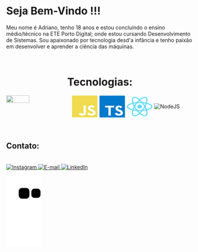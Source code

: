 #  Seja Bem-Vindo !!!

Meu nome é Adriano, tenho 18 anos e estou concluindo o ensino médio/técnico na ETE Porto Digital; onde estou cursando Desenvolvimento de Sistemas.
Sou apaixonado por tecnologia desd'a infância e tenho paixão em desenvolver e aprender a ciência das máquinas.

<div><br>
  <h1 align="center"> Tecnologias: </h1>
  <img align="center" alt="JavaScript" height="60" width="70" src="https://raw.githubusercontent.com/devicons/devicon/master/icons/javascript/javascript-plain.svg">
  <img align="center" alt="TypeScript" height="60" width="70" src="https://raw.githubusercontent.com/devicons/devicon/master/icons/typescript/typescript-plain.svg">
  <img align="center" alt="React" height="60" width="70" src="https://raw.githubusercontent.com/devicons/devicon/master/icons/react/react-original.svg">
  <img align="center" alt="NodeJS" height="60" width="70" src="https://cdn.jsdelivr.net/gh/devicons/devicon/icons/nodejs/nodejs-original.svg">
  <img align="left" height="35%" width="35%" src="https://cdn.discordapp.com/attachments/743927816021737565/1031679578353172570/IMG_8338-removebg-preview.png">
</div>
<br>
<br>

## Contato:
<br>
<div>
    
  <a href="https://instagram.com/eu_nicin">
    <img margin="10px" align="center" alt="Instagram" height="60" width="70" src="https://img.icons8.com/color/48/000000/instagram-new--v1.png">
  </a>
  
  <a href = "https://mail.google.com/mail/u/0/?tab=rm&ogbl#inbox">
    <img align="center" alt="E-mail" height="45" width="45" src="https://upload.wikimedia.org/wikipedia/commons/thumb/7/7e/Gmail_icon_%282020%29.svg/768px-Gmail_icon_%282020%29.svg.png?20221017173631">
  </a>
  
  <a href="https://www.linkedin.com/in/adriano-bispo-85293a240/">
    <img align="center" alt="LinkedIn" height="60" width="70" src="https://img.icons8.com/color/48/000000/linkedin-circled--v1.png"/>
  </a>   
</div>

![Snake animation](https://github.com/AdrianoBispo/AdrianoBispo/blob/output/github-contribution-grid-snake.svg)
